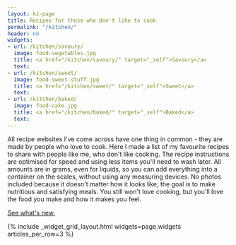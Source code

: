 ```yaml
---
layout: kz-page
title: Recipes for those who don't like to cook
permalink: "/kitchen/"
header: no
widgets:
- url: /kitchen/savoury/
  image: food-vegetables.jpg
  title: <a href="/kitchen/savoury/" target="_self">Savoury</a>
  text:
- url: /kitchen/sweet/
  image: food-sweet-stuff.jpg
  title: <a href="/kitchen/sweet/" target="_self">Sweet</a>
  text:
- url: /kitchen/baked/
  image: food-cake.jpg
  title: <a href="/kitchen/baked/" target="_self">Baked</a>
  text:
---
```


All recipe websites I've come across have one thing in common - they are made by people who love to cook. 
Here I made a list of my favourite recipes to share with people like me, who don't like cooking. 
The recipe instructions are optimised for speed and using less items you'll need to wash later. 
All amounts are in grams, even for liquids, so you can add everything into a container on the scales, without using any measuring devices. 
No photos included because it doesn't matter how it looks like; the goal is to make nutritious and satisfying meals. 
You still won't love cooking, but you'll love the food you make and how it makes you feel. 

[See what's new.](/kitchen/recipes/)

{% include _widget_grid_layout.html widgets=page.widgets articles_per_row=3 %}
